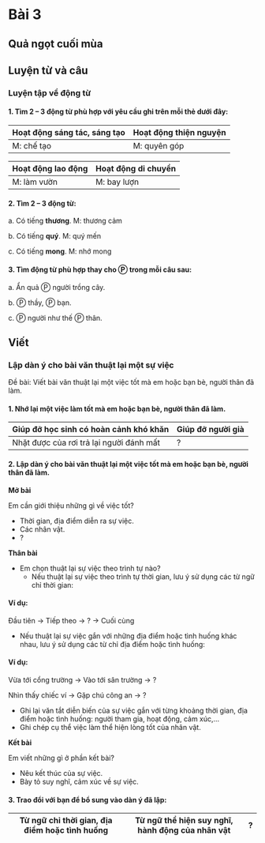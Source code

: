 # Bài 3
## Quả ngọt cuối mùa

## Luyện từ và câu

### Luyện tập về động từ
#### 1. Tìm 2 – 3 động từ phù hợp với yêu cầu ghi trên mỗi thẻ dưới đây:

| Hoạt động sáng tác, sáng tạo | Hoạt động thiện nguyện |
|---|---|
| M: chế tạo | M: quyên góp |

| Hoạt động lao động | Hoạt động di chuyển |
|---|---|
| M: làm vườn | M: bay lượn |

#### 2. Tìm 2 – 3 động từ:

a. Có tiếng **thương**. M: thương cảm

b. Có tiếng **quý**. M: quý mến

c. Có tiếng **mong**. M: nhớ mong

#### 3. Tìm động từ phù hợp thay cho Ⓟ trong mỗi câu sau:
a. Ẩn quả Ⓟ người trồng cây.

b. Ⓟ thầy, Ⓟ bạn.

c. Ⓟ người như thế Ⓟ thân.

## Viết

### Lập dàn ý cho bài văn thuật lại một sự việc
Đề bài: Viết bài văn thuật lại một việc tốt mà em hoặc bạn bè, người thân đã làm.

#### 1. Nhớ lại một việc làm tốt mà em hoặc bạn bè, người thân đã làm.

| Giúp đỡ học sinh có hoàn cảnh khó khăn | Giúp đỡ người già |
|---|---|
| Nhặt được của rơi trả lại người đánh mất | ? |

#### 2. Lập dàn ý cho bài văn thuật lại một việc tốt mà em hoặc bạn bè, người thân đã làm.

**Mở bài**

Em cần giới thiệu những gì về việc tốt?
- Thời gian, địa điểm diễn ra sự việc.
- Các nhân vật.
- ?

**Thân bài**
- Em chọn thuật lại sự việc theo trình tự nào?
  - Nếu thuật lại sự việc theo trình tự thời gian, lưu ý sử dụng các từ ngữ chỉ thời gian:
#### Ví dụ:
  Đầu tiên → Tiếp theo → ? → Cuối cùng
  - Nếu thuật lại sự việc gắn với những địa điểm hoặc tình huống khác nhau, lưu ý sử dụng các từ chỉ địa điểm hoặc tình huống:
 #### Ví dụ:
  Vừa tới cổng trường → Vào tới sân trường → ?
  
  Nhìn thấy chiếc ví → Gặp chú công an → ?
- Ghi lại văn tắt diễn biến của sự việc gắn với từng khoảng thời gian, địa điểm hoặc tình huống: người tham gia, hoạt động, cảm xúc,...
- Ghi chép cụ thể việc làm thể hiện lòng tốt của nhân vật.

**Kết bài**

Em viết những gì ở phần kết bài?
- Nêu kết thúc của sự việc.
- Bày tỏ suy nghĩ, cảm xúc về sự việc.

#### 3. Trao đổi với bạn để bổ sung vào dàn ý đã lập:

| Từ ngữ chỉ thời gian, địa điểm hoặc tình huống | Từ ngữ thể hiện suy nghĩ, hành động của nhân vật | ? |
|---|---|---|
